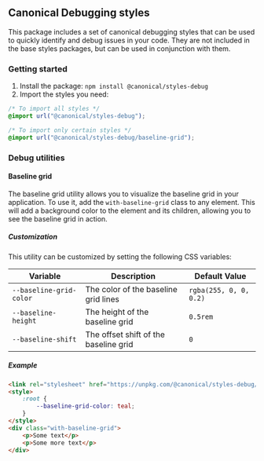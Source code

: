 ## Canonical Debugging styles

This package includes a set of canonical debugging styles that can be used to quickly identify and debug issues in your
code.
They are not included in the base styles packages, but can be used in conjunction with them.

### Getting started

1. Install the package: `npm install @canonical/styles-debug`
2. Import the styles you need:

```css
/* To import all styles */
@import url("@canonical/styles-debug");

/* To import only certain styles */
@import url("@canonical/styles-debug/baseline-grid");
```

### Debug utilities

#### Baseline grid

The baseline grid utility allows you to visualize the baseline grid in your application.
To use it, add the `with-baseline-grid` class to any element.
This will add a background color to the element and its children, allowing you to see the baseline grid in action.

##### Customization

This utility can be customized by setting the following CSS variables:

| Variable                | Description                           | Default Value          |
|-------------------------|---------------------------------------|------------------------|
| `--baseline-grid-color` | The color of the baseline grid lines  | `rgba(255, 0, 0, 0.2)` |
| `--baseline-height`     | The height of the baseline grid       | `0.5rem`               |
| `--baseline-shift`      | The offset shift of the baseline grid | `0`                    |

##### Example

```html
<link rel="stylesheet" href="https://unpkg.com/@canonical/styles-debug/src/baseline-grid.css">
<style>
    :root {
        --baseline-grid-color: teal;
    }
</style>
<div class="with-baseline-grid">
    <p>Some text</p>
    <p>Some more text</p>
</div>
```
